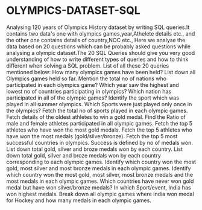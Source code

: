 # OLYMPICS-DATASET-SQL
Analysing 120 years of Olympics History dataset by writing SQL queries.It contains two data's one with olympics games,year,Athelete details etc., and the other one contains details of country,NOC etc.,
Here we analyse the data based on 20 questions which can be probably asked questions while analysing a olympic dataset.The 20 SQL Queries should give you very good understanding of how to write different types of queries and how to think different when solving a SQL problem. 
List of all these 20 queries mentioned below:
How many olympics games have been held?
List down all Olympics games held so far.
Mention the total no of nations who participated in each olympics game?
Which year saw the highest and lowest no of countries participating in olympics?
Which nation has participated in all of the olympic games?
Identify the sport which was played in all summer olympics.
Which Sports were just played only once in the olympics?
Fetch the total no of sports played in each olympic games.
Fetch details of the oldest athletes to win a gold medal.
Find the Ratio of male and female athletes participated in all olympic games.
Fetch the top 5 athletes who have won the most gold medals.
Fetch the top 5 athletes who have won the most medals (gold/silver/bronze).
Fetch the top 5 most successful countries in olympics. Success is defined by no of medals won.
List down total gold, silver and broze medals won by each country.
List down total gold, silver and broze medals won by each country corresponding to each olympic games.
Identify which country won the most gold, most silver and most bronze medals in each olympic games.
Identify which country won the most gold, most silver, most bronze medals and the most medals in each olympic games.
Which countries have never won gold medal but have won silver/bronze medals?
In which Sport/event, India has won highest medals.
Break down all olympic games where india won medal for Hockey and how many medals in each olympic games.
